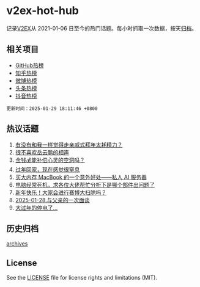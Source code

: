 # v2ex-hot-hub

 记录[V2EX](https://www.v2ex.com/)从 2021-01-06 日至今的热门话题。每小时抓取一次数据，按天[归档](archives)。
 
 ## 相关项目

- [GitHub热榜](https://github.com/lonnyzhang423/github-hot-hub)
- [知乎热榜](https://github.com/lonnyzhang423/zhihu-hot-hub)
- [微博热榜](https://github.com/lonnyzhang423/weibo-hot-hub)
- [头条热榜](https://github.com/lonnyzhang423/toutiao-hot-hub)
- [抖音热榜](https://github.com/lonnyzhang423/douyin-hot-hub)


 `更新时间：2025-01-29 18:11:46 +0800`

## 热议话题

1. [有没有和我一样觉得走亲戚式拜年太耗精力？](https://www.v2ex.com/t/1108221)
1. [很不喜欢岳云鹏的相声](https://www.v2ex.com/t/1108225)
1. [金钱💰能补偿心灵的空洞吗？](https://www.v2ex.com/t/1108266)
1. [过年回家，现在感觉很窒息](https://www.v2ex.com/t/1108213)
1. [买大内存 MacBook 的一个意外好处——私人 AI 服务器](https://www.v2ex.com/t/1108245)
1. [电脑经常死机，求各位大佬帮忙分析下是哪个部件出问题了](https://www.v2ex.com/t/1108240)
1. [新年快乐！大家会进行赛博大扫除吗？](https://www.v2ex.com/t/1108248)
1. [2025-01-28.与父亲的一次面谈](https://www.v2ex.com/t/1108220)
1. [大过年的停电了...](https://www.v2ex.com/t/1108231)

## 历史归档

[archives](archives)

## License

See the [LICENSE](LICENSE) file for license rights and limitations (MIT).
